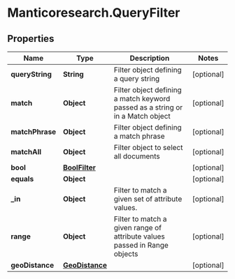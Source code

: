 # Manticoresearch.QueryFilter

## Properties

Name | Type | Description | Notes
------------ | ------------- | ------------- | -------------
**queryString** | **String** | Filter object defining a query string | [optional] 
**match** | **Object** | Filter object defining a match keyword passed as a string or in a Match object | [optional] 
**matchPhrase** | **Object** | Filter object defining a match phrase | [optional] 
**matchAll** | **Object** | Filter object to select all documents | [optional] 
**bool** | [**BoolFilter**](BoolFilter.md) |  | [optional] 
**equals** | **Object** |  | [optional] 
**_in** | **Object** | Filter to match a given set of attribute values. | [optional] 
**range** | **Object** | Filter to match a given range of attribute values passed in Range objects | [optional] 
**geoDistance** | [**GeoDistance**](GeoDistance.md) |  | [optional] 


